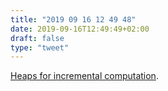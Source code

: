 ```yaml
---
title: "2019 09 16 12 49 48"
date: 2019-09-16T12:49:49+02:00
draft: false
type: "tweet"
---
```

[Heaps for incremental computation](http://timvieira.github.io/blog/post/2016/11/21/heaps-for-incremental-computation/).
